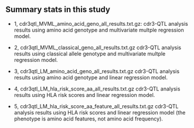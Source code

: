 ## Summary stats in this study

- 1, cdr3qtl_MVML_amino_acid_geno_all_results.txt.gz:
cdr3-QTL analysis results using amino acid genotype and multivariate multple regression model.

- 2, cdr3qtl_MVML_classical_geno_all_results.txt.gz
cdr3-QTL analysis results using classical allele genotype and multivariate multple regression model.

- 3, cdr3qtl_LM_amino_acid_geno_all_results.txt.gz
cdr3-QTL analysis results using amino acid genotype and linear regression model.

- 4, cdr3qtl_LM_hla_risk_score_aa_all_results.txt.gz
cdr3-QTL analysis results using HLA risk scores and linear regression model.

- 5, cdr3qtl_LM_hla_risk_score_aa_feature_all_results.txt.gz
cdr3-QTL analysis results using HLA risk scores and linear regression model (the phenotype is amino acid features, not amino acid frequency).
